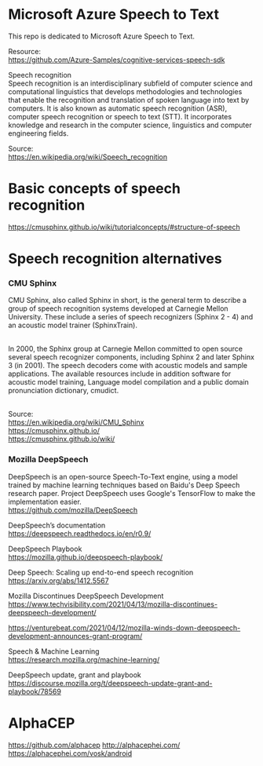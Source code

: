 # Microsoft Azure Speech to Text
This repo is dedicated to Microsoft Azure Speech to Text.

Resource: <BR>
https://github.com/Azure-Samples/cognitive-services-speech-sdk <BR>
  
  

Speech recognition <BR>
Speech recognition is an interdisciplinary subfield of computer science and computational linguistics that develops methodologies and technologies that enable the recognition and translation of spoken language into text by computers. It is also known as automatic speech recognition (ASR), computer speech recognition or speech to text (STT). It incorporates knowledge and research in the computer science, linguistics and computer engineering fields.<BR>

Source:<BR>
https://en.wikipedia.org/wiki/Speech_recognition<BR>
  
# Basic concepts of speech recognition  
https://cmusphinx.github.io/wiki/tutorialconcepts/#structure-of-speech


# Speech recognition alternatives

### CMU Sphinx
CMU Sphinx, also called Sphinx in short, is the general term to describe a group of speech recognition systems developed at Carnegie Mellon University. These include a series of speech recognizers (Sphinx 2 - 4) and an acoustic model trainer (SphinxTrain). <BR><BR>

In 2000, the Sphinx group at Carnegie Mellon committed to open source several speech recognizer components, including Sphinx 2 and later Sphinx 3 (in 2001). The speech decoders come with acoustic models and sample applications. The available resources include in addition software for acoustic model training, Language model compilation and a public domain pronunciation dictionary, cmudict.<BR><BR>

Source: <BR>
https://en.wikipedia.org/wiki/CMU_Sphinx<BR>
https://cmusphinx.github.io/ <BR>
https://cmusphinx.github.io/wiki/ <BR>  
  

### Mozilla DeepSpeech
DeepSpeech is an open-source Speech-To-Text engine, using a model trained by machine learning techniques based on Baidu's Deep Speech research paper. Project DeepSpeech uses Google's TensorFlow to make the implementation easier. <BR>
https://github.com/mozilla/DeepSpeech <BR>

DeepSpeech’s documentation <BR>
https://deepspeech.readthedocs.io/en/r0.9/ <BR>
  
DeepSpeech Playbook <BR>
https://mozilla.github.io/deepspeech-playbook/ <BR>

Deep Speech: Scaling up end-to-end speech recognition <BR>
https://arxiv.org/abs/1412.5567 <BR>

Mozilla Discontinues DeepSpeech Development <BR>
https://www.techvisibility.com/2021/04/13/mozilla-discontinues-deepspeech-development/<BR>

https://venturebeat.com/2021/04/12/mozilla-winds-down-deepspeech-development-announces-grant-program/

Speech & Machine Learning <BR>
https://research.mozilla.org/machine-learning/<BR>





DeepSpeech update, grant and playbook <BR>
https://discourse.mozilla.org/t/deepspeech-update-grant-and-playbook/78569 <BR>
  

# AlphaCEP
https://github.com/alphacep
http://alphacephei.com/
https://alphacephei.com/vosk/android


